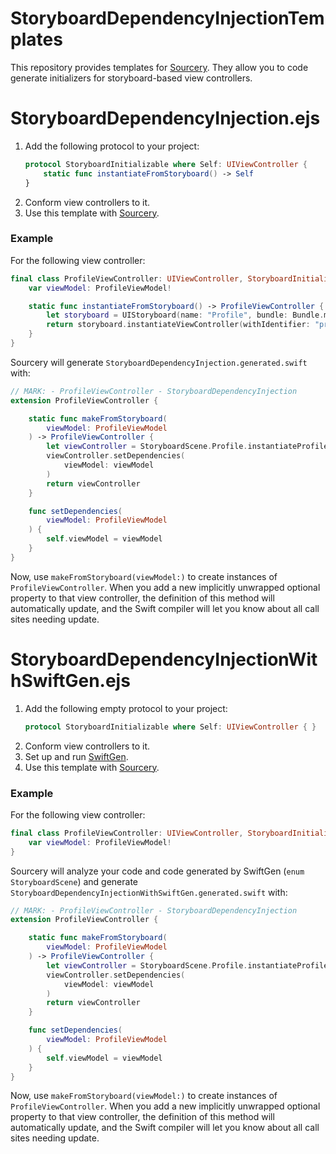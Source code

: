 # StoryboardDependencyInjectionTemplates

This repository provides templates for [Sourcery](https://github.com/krzysztofzablocki/Sourcery). They allow you to code generate initializers for storyboard-based view controllers.

# StoryboardDependencyInjection.ejs

1. Add the following protocol to your project:
    ```swift
    protocol StoryboardInitializable where Self: UIViewController {
        static func instantiateFromStoryboard() -> Self
    }
    ```
2. Conform view controllers to it.
3. Use this template with [Sourcery](https://github.com/krzysztofzablocki/Sourcery).

### Example

For the following view controller:

```swift
final class ProfileViewController: UIViewController, StoryboardInitializable {
    var viewModel: ProfileViewModel!

    static func instantiateFromStoryboard() -> ProfileViewController {
        let storyboard = UIStoryboard(name: "Profile", bundle: Bundle.main)
        return storyboard.instantiateViewController(withIdentifier: "profileViewController") as! ProfileViewController
    }
}
```

Sourcery will generate `StoryboardDependencyInjection.generated.swift` with:

```swift
// MARK: - ProfileViewController - StoryboardDependencyInjection
extension ProfileViewController {

    static func makeFromStoryboard(
        viewModel: ProfileViewModel
    ) -> ProfileViewController {
        let viewController = StoryboardScene.Profile.instantiateProfileViewController()
        viewController.setDependencies(
            viewModel: viewModel
        )
        return viewController
    }

    func setDependencies(
        viewModel: ProfileViewModel
    ) {
        self.viewModel = viewModel
    }
}
```

Now, use `makeFromStoryboard(viewModel:)` to create instances of `ProfileViewController`.
When you add a new implicitly unwrapped optional property to that view controller, the definition of this method will automatically update, and the Swift compiler will let you know about all call sites needing update.

# StoryboardDependencyInjectionWithSwiftGen.ejs

1. Add the following empty protocol to your project:
    ```swift
    protocol StoryboardInitializable where Self: UIViewController { }
    ```
2. Conform view controllers to it.
3. Set up and run [SwiftGen](https://github.com/SwiftGen/SwiftGen).
4. Use this template with [Sourcery](https://github.com/krzysztofzablocki/Sourcery).

### Example

For the following view controller:

```swift
final class ProfileViewController: UIViewController, StoryboardInitializable {
    var viewModel: ProfileViewModel!
}
```

Sourcery will analyze your code and code generated by SwiftGen (`enum StoryboardScene`) and generate `StoryboardDependencyInjectionWithSwiftGen.generated.swift` with:

```swift
// MARK: - ProfileViewController - StoryboardDependencyInjection
extension ProfileViewController {

    static func makeFromStoryboard(
        viewModel: ProfileViewModel
    ) -> ProfileViewController {
        let viewController = StoryboardScene.Profile.instantiateProfileViewController()
        viewController.setDependencies(
            viewModel: viewModel
        )
        return viewController
    }

    func setDependencies(
        viewModel: ProfileViewModel
    ) {
        self.viewModel = viewModel
    }
}
```

Now, use `makeFromStoryboard(viewModel:)` to create instances of `ProfileViewController`.
When you add a new implicitly unwrapped optional property to that view controller, the definition of this method will automatically update, and the Swift compiler will let you know about all call sites needing update.
